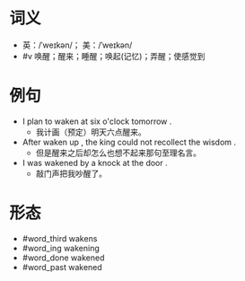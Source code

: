 # 词义
- 英：/ˈweɪkən/； 美：/ˈweɪkən/
- #v 唤醒；醒来；睡醒；唤起(记忆)；弄醒；使感觉到
# 例句
- I plan to waken at six o'clock tomorrow .
	- 我计画（预定）明天六点醒来。
- After waken up , the king could not recollect the wisdom .
	- 但是醒来之后却怎么也想不起来那句至理名言。
- I was wakened by a knock at the door .
	- 敲门声把我吵醒了。
# 形态
- #word_third wakens
- #word_ing wakening
- #word_done wakened
- #word_past wakened
